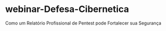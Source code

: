 # webinar-Defesa-Cibernetica
Como um Relatório Profissional de Pentest pode Fortalecer sua Segurança
